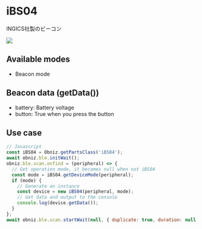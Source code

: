 # iBS04

INGICS社製のビーコン

![](image.jpg)

## Available modes

- Beacon mode

## Beacon data (getData())

- battery: Battery voltage
- button: True when you press the button

## Use case

```javascript
// Javascript
const iBS04 = Obniz.getPartsClass('iBS04');
await obniz.ble.initWait();
obniz.ble.scan.onfind = (peripheral) => {
  // Get operation mode, it becomes null when not iBS04
  const mode = iBS04.getDeviceMode(peripheral);
  if (mode) {
    // Generate an instance
    const device = new iBS04(peripheral, mode);
    // Get data and output to the console
    console.log(device.getData());
  }
};
await obniz.ble.scan.startWait(null, { duplicate: true, duration: null });
```
